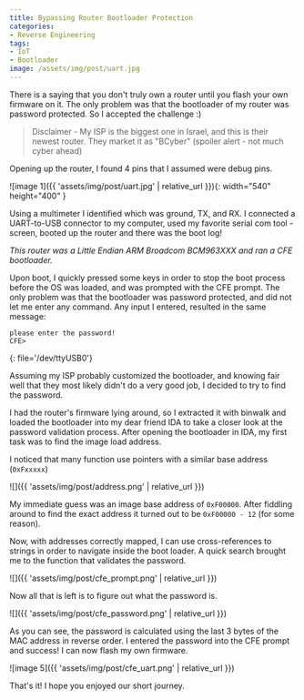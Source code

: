 ```yaml
---
title: Bypassing Router Bootloader Protection
categories:
- Reverse Engineering
tags:
- IoT
- Bootloader
image: /assets/img/post/uart.jpg
---
```


There is a saying that you don't truly own a router until you flash your own firmware on it.
The only problem was that the bootloader of my router was password protected.
So I accepted the challenge :) 

> Disclaimer - My ISP is the biggest one in Israel, and this is their newest router.
> They market it as "BCyber" (spoiler alert - not much cyber ahead)

Opening up the router, I found 4 pins that I assumed were debug pins.

![image 1]({{ 'assets/img/post/uart.jpg' | relative_url }}){: width="540" height="400" }

Using a multimeter I identified which was ground, TX, and RX. I connected a UART-to-USB connector to my computer, used my favorite serial com tool - screen, booted up the router and there was the boot log!

*This router was a Little Endian ARM Broadcom BCM963XXX and ran a CFE bootloader.*

Upon boot, I quickly pressed some keys in order to stop the boot process before the OS was loaded, and was prompted with the CFE prompt.
The only problem was that the bootloader was password protected, and did not let me enter any command. Any input I entered, resulted in the same message:

```
please enter the password!
CFE> 
```
{: file='/dev/ttyUSB0'}

Assuming my ISP probably customized the bootloader, and knowing fair well that they most likely didn't do a very good job, I decided to try to find the password.

I had the router's firmware lying around, so I extracted it with binwalk and loaded the bootloader into my dear friend IDA to take a closer look at the password validation process.
After opening the bootloader in IDA, my first task was to find the image load address.

I noticed that many function use pointers with a similar base address (`0xFxxxxx`)


![]({{ 'assets/img/post/address.png' | relative_url }})

My immediate guess was an image base address of `0xF00000`. After fiddling around to find the exact address it turned out  to be `0xF00000 - 12` (for some reason).

Now, with addresses correctly mapped, I can use cross-references to strings in order to navigate inside the boot loader. A quick search brought me to the function that validates the password.

![]({{ 'assets/img/post/cfe_prompt.png' | relative_url }})

Now all that is left is to figure out what the password is.

![]({{ 'assets/img/post/cfe_password.png' | relative_url }})

As you can see, the password is calculated using the last 3 bytes of the MAC address in reverse order.
I entered the password into the CFE prompt and success! I can now flash my own firmware.

![image 5]({{ 'assets/img/post/cfe_uart.png' | relative_url }})

That's it! I hope you enjoyed our short journey.
